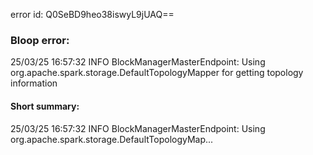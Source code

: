 error id: Q0SeBD9heo38iswyL9jUAQ==
### Bloop error:

25/03/25 16:57:32 INFO BlockManagerMasterEndpoint: Using org.apache.spark.storage.DefaultTopologyMapper for getting topology information
#### Short summary: 

25/03/25 16:57:32 INFO BlockManagerMasterEndpoint: Using org.apache.spark.storage.DefaultTopologyMap...
